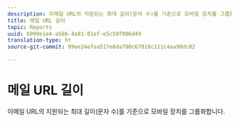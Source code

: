 ```yaml
---
description: 이메일 URL의 지원되는 최대 길이(문자 수)를 기준으로 모바일 장치를 그룹화합니다.
title: 메일 URL 길이
topic: Reports
uuid: 6999e1e4-a586-4a81-81ef-e5c59f006d49
translation-type: ht
source-git-commit: 99ee24efaa517e8da700c67818c111c4aa90dc02

---
```



# 메일 URL 길이

이메일 URL의 지원되는 최대 길이(문자 수)를 기준으로 모바일 장치를 그룹화합니다.

